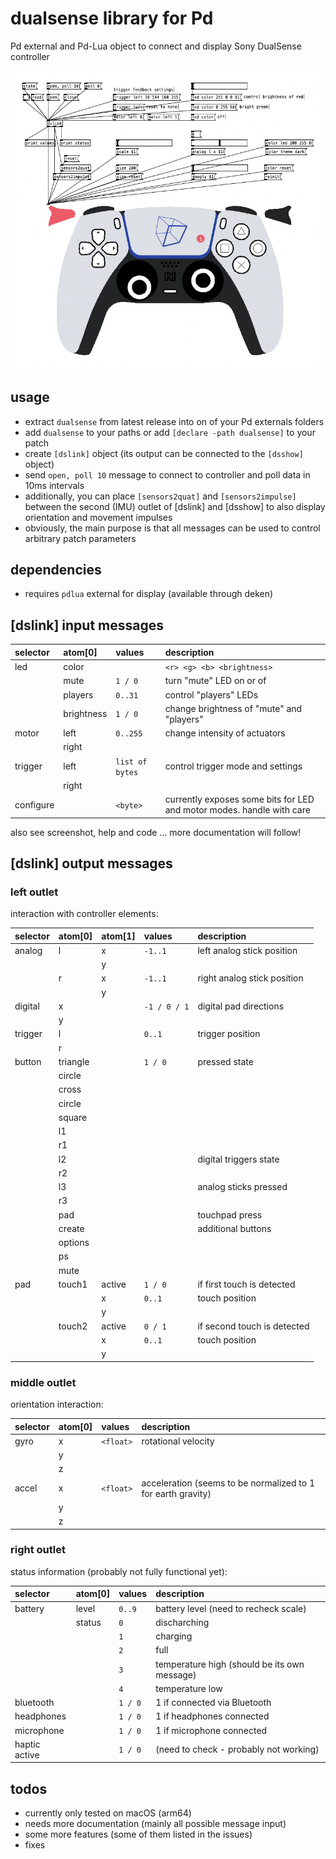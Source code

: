 # dualsense library for Pd
Pd external and Pd-Lua object to connect and display Sony DualSense controller

![dsshow.pd_lua screenshot](dsshow.png)

## usage

* extract `dualsense` from latest release into on of your Pd externals folders
* add `dualsense` to your paths or add `[declare -path dualsense]` to your patch
* create `[dslink]` object (its output can be connected to the `[dsshow]` object)
* send `open, poll 10` message to connect to controller and poll data in 10ms intervals
* additionally, you can place `[sensors2quat]` and `[sensors2impulse]` between the second (IMU) outlet of [dslink] and [dsshow] to also display orientation and movement impulses
* obviously, the main purpose is that all messages can be used to control arbitrary patch parameters

## dependencies

* requires `pdlua` external for display (available through deken)

## [dslink] input messages

| selector  | atom[0] |  values | description |
| :--- | :--- | :--- | :--- |
| led  | color  |  | `<r> <g> <b> <brightness>` | rgb 0..255, brightness 0..1 |
|      | mute | `1 / 0` | turn "mute" LED on or of |
|      | players | `0..31` | control "players" LEDs |
|      | brightness | `1 / 0` | change brightness of "mute" and "players" |
| motor | left | `0..255` | change intensity of actuators |
|      | right |    |    |
| trigger | left | `list of bytes` | control trigger mode and settings |
|      | right |    |    |
| configure |  | `<byte>` | currently exposes some bits for LED and motor modes. handle with care |

also see screenshot, help and code ... more documentation will follow!

## [dslink] output messages

### left outlet
interaction with controller elements:

| selector  | atom[0] | atom[1] | values | description |
| :--- | :--- | :--- | :--- | :--- |
| analog  | l  | x | `-1..1` | left analog stick position |
|         |  | y |  |  |
|         | r  | x | `-1..1` | right analog stick position |
|         |  | y |  |  |
| digital | x |   | `-1 / 0 / 1` | digital pad directions |
|         | y |   |  |   |
| trigger | l |  | `0..1` | trigger position |
|         | r |  |  |  |
| button  | triangle |  | `1 / 0` | pressed state |
|         | circle   |  |  |  |
|         | cross   |  |  |  |
|         | circle   |  |  |  |
|         | square   |  |  |  |
|         | l1   |  |  |  |
|         | r1   |  |  |  |
|         | l2   |  |  | digital triggers state |
|         | r2   |  |  |  |
|         | l3   |  |  | analog sticks pressed |
|         | r3   |  |  |  |
|         | pad   |  |  | touchpad press |
|         | create   |  |  | additional buttons |
|         | options   |  |  |  |
|         | ps   |  |  |  |
|         | mute   |  |  |  |
| pad     | touch1 |  active | `1 / 0` | if first touch is detected |
|         |        |  x  |  `0..1`  | touch position |
|         |        |  y  |        |  |
|         | touch2 |  active | `0 / 1` | if second touch is detected |
|         |        |  x  |  `0..1`  | touch position |
|         |        |  y  |        |  |

### middle outlet 
orientation interaction:

| selector  | atom[0] | values | description |
| :--- | :--- | :--- | :--- |
| gyro  | x  | `<float>` | rotational velocity |
|         | y |   |  |
|         | z |   |  |
| accel | x | `<float>` | acceleration (seems to be normalized to 1 for earth gravity) |
|         | y |  |  |
|         | z |  |  |

### right outlet 
status information (probably not fully functional yet):

| selector  | atom[0] | values | description |
| :--- | :--- | :--- | :--- |
| battery  | level | `0..9` | battery level (need to recheck scale) |
|         | status |  `0` | discharching  |
|         |        |  `1` | charging  |
|         |        |  `2` | full  |
|         |        |  `3` | temperature high (should be its own message) |
|         |        |  `4` | temperature low  |
| bluetooth |  | `1 / 0` | 1 if connected via Bluetooth |
| headphones |  | `1 / 0` | 1 if headphones connected |
| microphone |  | `1 / 0` | 1 if microphone connected |
| haptic active |  | `1 / 0` | (need to check - probably not working) |

## todos

* currently only tested on macOS (arm64)
* needs more documentation (mainly all possible message input)
* some more features (some of them listed in the issues) 
* fixes
